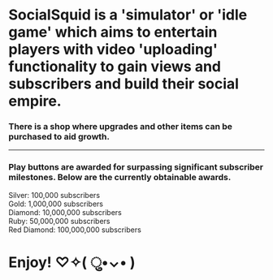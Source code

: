 # SocialSquid is a 'simulator' or 'idle game' which aims to entertain players with video 'uploading' functionality to gain views and subscribers and build their social empire.

### There is a shop where upgrades and other items can be purchased to aid growth.

<hr>

### Play buttons are awarded for surpassing significant subscriber milestones. Below are the currently obtainable awards.

Silver: 100,000 subscribers <br>
Gold: 1,000,000 subscribers <br>
Diamond: 10,000,000 subscribers <br> 
Ruby: 50,000,000 subscribers <br>
Red Diamond: 100,000,000 subscribers

# Enjoy! ♡✧( ु•⌄• )